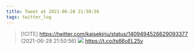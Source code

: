 ```yaml
---
title: Tweet at 2021-06-28 21:50:56
tags: twitter_log
---
```


> [!CITE] https://twitter.com/kaisekiriu/status/1409494526629093377 (2021-06-28 21:50:56)
> ![](https://twitter.com/kaisekiriu/status/1409494526629093377)
> https://t.co/ts66oEL25y
